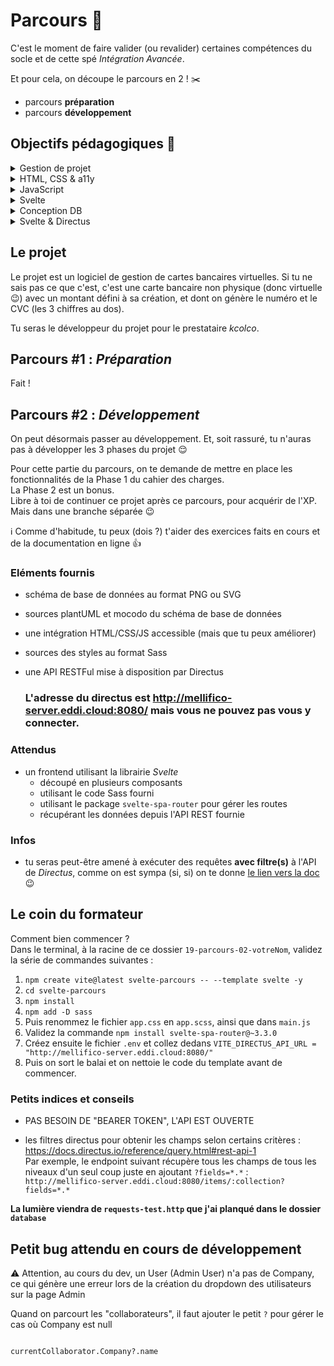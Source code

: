 # Parcours :muscle:

C'est le moment de faire valider (ou revalider) certaines compétences du socle et de cette spé _Intégration Avancée_.

Et pour cela, on découpe le parcours en 2 ! :scissors:

- parcours **préparation**
- parcours **développement**

## Objectifs pédagogiques :dart:

<details><summary>Gestion de projet</summary>

* Lire un cahier des charges
* Traduire un besoin en solution technique

</details>

<details><summary>HTML, CSS & a11y</summary>

* Lister les éléments du HTML permettant d'améliorer l'accessibilité
* Utiliser les rôles ARIA pour rendre une page plus accessible
* Réaliser une intégration en utilisant Sass

</details>

<details><summary>JavaScript</summary>

* Utiliser les mécaniques de base du JS
* Utiliser les évenements en JS
* Utiliser NPM pour gérer les dépendances d'un projet

</details>

<details><summary>Svelte</summary>

* Mettre en place un projet avec le bundler ViteJs
* Démarrer un projet avec Svelte
* Découper une page en composants
* Utiliser Svelte pour créer des composants
* Assembler des composants Svelte
* Gérer les évenements avec Svelte
* Écrire un composant avec un rendu conditionnel
* Utiliser les classes conditionnelles de Svelte
* Utiliser le mécanisme de binding de Svelte
* Utiliser le mécanisme d'events de Svelte

</details>

<details><summary>Conception DB</summary>

* Définir les entités d'un futur projet
* Définir les relations entre les entités d'un futur projet
* Créer un diagramme _Entités/Associations_ (ER ou MCD)

</details>

<details><summary>Svelte & Directus</summary>

* Utiliser l'API RESTFul mise à disposition par Directus
* Utiliser fetch pour récupérer les données mises à disposition par l'API
* Utiliser fetch avec Svelte

</details>

## Le projet

Le projet est un logiciel de gestion de cartes bancaires virtuelles. Si tu ne sais pas ce que c'est, c'est une carte bancaire non physique (donc virtuelle :wink:) avec un montant défini à sa création, et dont on génère le numéro et le CVC (les 3 chiffres au dos).

Tu seras le développeur du projet pour le prestataire _kcolco_.

## Parcours #1 : _Préparation_

Fait !

## Parcours #2 : _Développement_

On peut désormais passer au développement. Et, soit rassuré, tu n'auras pas à développer les 3 phases du projet :relieved:

Pour cette partie du parcours, on te demande de mettre en place les fonctionnalités de la Phase 1 du cahier des charges.  
La Phase 2 est un bonus.  
Libre à toi de continuer ce projet après ce parcours, pour acquérir de l'XP. Mais dans une branche séparée :wink:

:information_source: Comme d'habitude, tu peux (dois ?) t'aider des exercices faits en cours et de la documentation en ligne :+1:

### Eléments fournis

- schéma de base de données au format PNG ou SVG
- sources plantUML et mocodo du schéma de base de données
- une intégration HTML/CSS/JS accessible (mais que tu peux améliorer)
- sources des styles au format Sass
- une API RESTFul mise à disposition par Directus

  ### L'adresse du directus est http://mellifico-server.eddi.cloud:8080/ mais vous ne pouvez pas vous y connecter.

### Attendus

- un frontend utilisant la librairie _Svelte_
  - découpé en plusieurs composants
  - utilisant le code Sass fourni
  - utilisant le package `svelte-spa-router` pour gérer les routes
  - récupérant les données depuis l'API REST fournie

### Infos

- tu seras peut-être amené à exécuter des requêtes **avec filtre(s)** à l'API de _Directus_, comme on est sympa (si, si) on te donne [le lien vers la doc](https://docs.directus.io/reference/query.html#rest-api-1) :wink:

## Le coin du formateur

Comment bien commencer ?   
Dans le terminal, à la racine de ce dossier `19-parcours-02-votreNom`, validez la série de commandes suivantes :

1. `npm create vite@latest svelte-parcours -- --template svelte -y`
2. `cd svelte-parcours`
3. `npm install`
4. `npm add -D sass`
5. Puis renommez le fichier `app.css` en `app.scss`, ainsi que dans `main.js`
6. Validez la commande `npm install svelte-spa-router@~3.3.0`
7. Créez ensuite le fichier `.env` et collez dedans `VITE_DIRECTUS_API_URL = "http://mellifico-server.eddi.cloud:8080/"`
8. Puis on sort le balai et on nettoie le code du template avant de commencer.

### Petits indices et conseils

- PAS BESOIN DE "BEARER TOKEN", L'API EST OUVERTE

- les filtres directus pour obtenir les champs selon certains critères : https://docs.directus.io/reference/query.html#rest-api-1  
Par exemple, le endpoint suivant récupère tous les champs de tous les niveaux d'un seul coup juste en ajoutant `?fields=*.*` :
`http://mellifico-server.eddi.cloud:8080/items/:collection?fields=*.*`  

**La lumière viendra de `requests-test.http` que j'ai planqué dans le dossier `database`**


## Petit bug attendu en cours de développement

⚠️ Attention, au cours du dev, un User (Admin User) n'a pas de Company, ce qui génère une erreur lors de la création du dropdown des utilisateurs sur la page Admin

Quand on parcourt les "collaborateurs", il faut ajouter le petit `?` pour gérer le cas où Company est null

```

currentCollaborator.Company?.name

```
